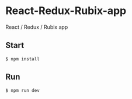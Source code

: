 # React-Redux-Rubix-app
React / Redux / Rubix app

## Start

	$ npm install

## Run

	$ npm run dev

